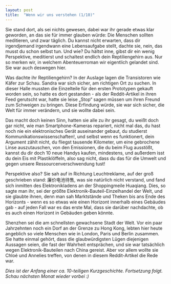 ```yaml
---
layout: post
title:  "Wenn wir uns verstehen (1/10)"
---
```



Sie stand dort, als sei nichts gewesen, dabei war ihr gerade etwas klar geworden, an das sie für immer glauben würde: Die Menschen sollten meditieren, und zwar täglich. Du kannst nicht erwarten, dass dir irgendjemand irgendwann eine Lebensaufgabe stellt, dachte sie, nein, das musst du schon selbst tun. Und wie? Du hältst inne, gibst dir ein wenig Perspektive, meditierst und schaltest endlich dein Reptiliengehirn aus. Nur so merken wir, in welchem Abenteuerroman wir eigentlich gelandet sind. Sie war auch deswegen hier.

Was dachte ihr Reptiliengehirn? In der Auslage lagen die Transistoren wie Käfer zur Schau. Sandra war sich sicher, am richtigen Ort zu suchen. In dieser Halle mussten die Einzelteile für den ersten Prototypen gekauft worden sein, so hatte es dort gestanden - als der Reddit-Artikel in ihren Feed gerutscht war, hatte sie leise „Stop“ sagen müssen um ihren Freund zum Schweigen zu bringen. Diese Erfindung würde, sie war sich sicher, die Welt für immer verändern, und sie wollte dabei sein.

Das macht doch keinen Sinn, hatten sie alle zu ihr gesagt, du weißt doch gar nicht, wie man Smartphone-Kameras repariert, nicht mal das, du hast noch nie ein elektronisches Gerät auseinander gebaut, du studierst Kommunikationswissenschaften!, und selbst wenn es funktionert, dein Argument zählt nicht, du fliegst tausende Kilometer, um eine gebrochene Linse auszutauschen, von den Emissionen, die du beim Flug ausstößt, kannst du dir doch 10 neue Handys kaufen, mindestens, und außerdem isst du dein Eis mit Plastiklöffeln, also sag nicht, dass du das für die Umwelt und gegen unsere Ressourcenverschwendung tust!

Perspektive also? Sie sah auf in Richtung Leuchtreklame, auf der groß geschrieben stand: 廉价电池待售, was sie natürlich nicht verstand, und fand sich inmitten des Elektronikladens an der Shoppingmeile Huaqiang. Dies, so sagte man ihr, sei der größte Elektronik-Bauteil-Einzelhandel der Welt, und sie glaubte ihnen, denn man sah Marktstände und Theken bis ans Ende des Horizonts - wenn es so etwas wie einen Horizont innerhalb eines Gebäudes gab - auf jeden Fall war es das erste Mal, dass sie darüber nachdachte, ob es auch einen Horizont in Gebäuden geben könnte.

Shenzhen sei die am schnellsten gewachsene Stadt der Welt. Vor ein paar Jahrzehnten noch ein Dorf an der Grenze zu Hong Kong, lebten hier heute angeblich so viele Menschen wie in London, Paris und Berlin zusammen. Sie hatte einmal gehört, dass die glaubwürdigsten Lügen diejenigen Aussagen seien, die fast der Wahrheit entsprächen, und sie war tatsächlich wegen Elektronik-Bauteilen nach China gereist. Aber vor allem wollte sie Chloé und Annelies treffen, von denen in diesem Reddit-Artikel die Rede war.


*Dies ist der Anfang einer ca. 10-teiligen Kurzgeschichte. Fortsetzung folgt. Schau nächsten Monat wieder vorbei :)*